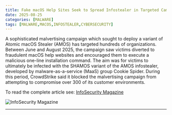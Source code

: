 ```yaml
---
title: Fake macOS Help Sites Seek to Spread Infostealer in Targeted Campaign
date: 2025-08-25
categories: [MALWARE]
tags: [MALWARE,MACOS,INFOSTEALER,CYBERSECURITY]
---
```


A sophisticated malvertising campaign which sought to deploy a variant of Atomic macOS Stealer (AMOS) has targeted hundreds of organizations. Between June and August 2025, the campaign saw victims diverted to fraudulent macOS help websites and encouraged them to execute a malicious one-line installation command. The aim was for victims to ultimately be infected with the SHAMOS variant of the AMOS infostealer, developed by malware-as-a-service (MaaS) group Cookie Spider. During this period, CrowdStrike said it blocked the malvertising campaign from attempting to compromise over 300 of its customer environments.  

To read the complete article see: [InfoSecurity Magazine](https://www.infosecurity-magazine.com/news/fake-macos-spread-infostealer/) 

![InfoSecurity Magazine](https://www.infosecurity-magazine.com/news/fake-macos-spread-infostealer/) 
  
---